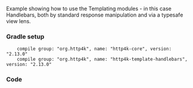 Example showing how to use the Templating modules - in this case Handlebars, both by standard response manipulation and via a typesafe view lens.

### Gradle setup
```
    compile group: "org.http4k", name: "http4k-core", version: "2.13.0"
    compile group: "org.http4k", name: "http4k-template-handlebars", version: "2.13.0"
```

### Code
<script src="http://gist-it.appspot.com/https://github.com/http4k/http4k/blob/master/src/docs/cookbook/using_templates/example.kt"></script>

